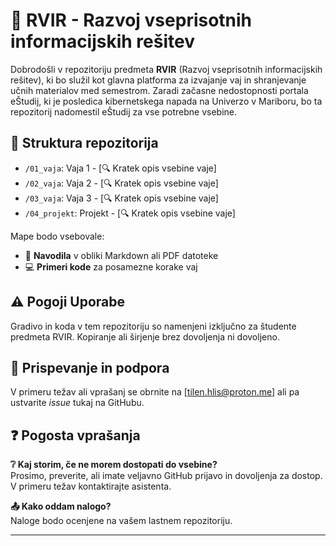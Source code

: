 # 📘 RVIR - Razvoj vseprisotnih informacijskih rešitev

Dobrodošli v repozitoriju predmeta **RVIR** (Razvoj vseprisotnih informacijskih rešitev), ki bo služil kot glavna platforma za izvajanje vaj in shranjevanje učnih materialov med semestrom. Zaradi začasne nedostopnosti portala eŠtudij, ki je posledica kibernetskega napada na Univerzo v Mariboru, bo ta repozitorij nadomestil eŠtudij za vse potrebne vsebine.

## 📂 Struktura repozitorija

- `/01_vaja`: Vaja 1 - [🔍 Kratek opis vsebine vaje]
- `/02_vaja`: Vaja 2 - [🔍 Kratek opis vsebine vaje]
- `/03_vaja`: Vaja 3 - [🔍 Kratek opis vsebine vaje]
- `/04_projekt`: Projekt - [🔍 Kratek opis vsebine vaje]

Mape bodo vsebovale:
- 📄 **Navodila** v obliki Markdown ali PDF datoteke
- 💻 **Primeri kode** za posamezne korake vaj

## ⚠️ Pogoji Uporabe

Gradivo in koda v tem repozitoriju so namenjeni izključno za študente predmeta RVIR. Kopiranje ali širjenje brez dovoljenja ni dovoljeno.

## 💬 Prispevanje in podpora

V primeru težav ali vprašanj se obrnite na [tilen.hlis@proton.me] ali pa ustvarite *issue* tukaj na GitHubu.

## ❓ Pogosta vprašanja

**❔ Kaj storim, če ne morem dostopati do vsebine?**  
Prosimo, preverite, ali imate veljavno GitHub prijavo in dovoljenja za dostop. V primeru težav kontaktirajte asistenta.

**📤 Kako oddam nalogo?**  
Naloge bodo ocenjene na vašem lastnem repozitoriju.

---